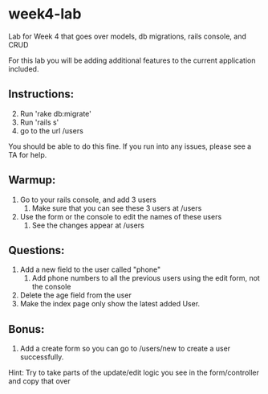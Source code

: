 week4-lab
=========

Lab for Week 4 that goes over models, db migrations, rails console, and CRUD


For this lab you will be adding additional features to the current application included.

Instructions:
------------
2. Run 'rake db:migrate' 
3. Run 'rails s'
4. go to the url /users

You should be able to do this fine. If you run into any issues, please see a TA for help.

Warmup:
-------
1. Go to your rails console, and add 3 users
    1. Make sure that you can see these 3 users at /users
2. Use the form or the console to edit the names of these users
    1. See the changes appear at /users
  
  
Questions:
----------
1. Add a new field to the user called "phone"
    1. Add phone numbers to all the previous users using the edit form, not the console
2. Delete the age field from the user
3. Make the index page only show the latest added User.

Bonus:
------
1. Add a create form so you can go to /users/new to create a user successfully.


Hint: Try to take parts of the update/edit logic you see in the form/controller and copy that over

